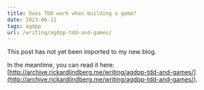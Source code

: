 ```yaml
---
title: Does TDD work when building a game?
date: 2023-06-12
tags: agdpp
url: /writing/agdpp-tdd-and-games/
---
```


This post has not yet been imported to my new blog.

In the meantime, you can read it here: [http://archive.rickardlindberg.me/writing/agdpp-tdd-and-games/](http://archive.rickardlindberg.me/writing/agdpp-tdd-and-games/).
